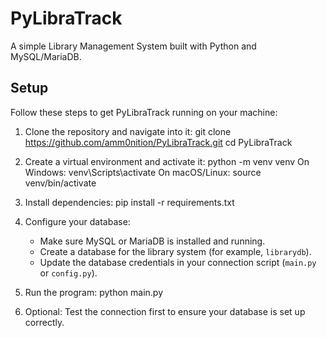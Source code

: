 # PyLibraTrack
A simple Library Management System built with Python and MySQL/MariaDB.

## Setup

Follow these steps to get PyLibraTrack running on your machine:

1. Clone the repository and navigate into it:
   git clone https://github.com/amm0nition/PyLibraTrack.git
   cd PyLibraTrack

2. Create a virtual environment and activate it:
   python -m venv venv
   On Windows: venv\Scripts\activate
   On macOS/Linux: source venv/bin/activate

3. Install dependencies:
   pip install -r requirements.txt

4. Configure your database:
   - Make sure MySQL or MariaDB is installed and running.
   - Create a database for the library system (for example, `librarydb`).
   - Update the database credentials in your connection script (`main.py` or `config.py`).

5. Run the program:
   python main.py

6. Optional: Test the connection first to ensure your database is set up correctly.
